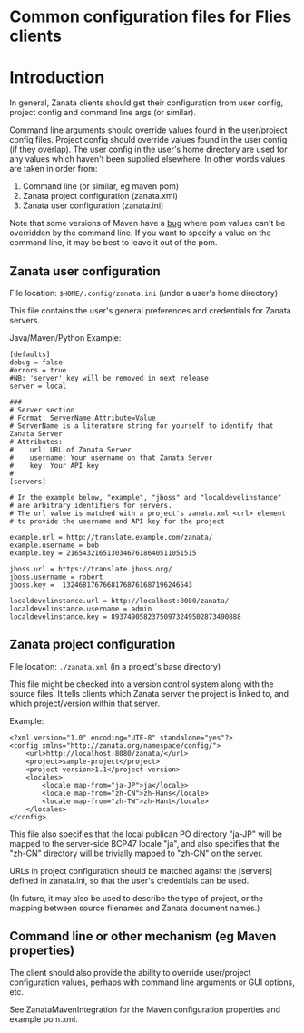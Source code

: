 # Common configuration files for Flies clients

# Introduction

In general, Zanata clients should get their configuration from user config, project config and command line args (or similar).

Command line arguments should override values found in the user/project config files.  Project config should override values found in the user config (if they overlap).  The user config in the user's home directory are used for any values which haven't been supplied elsewhere.  In other words values are taken in order from:

1. Command line (or similar, eg maven pom)
1. Zanata project configuration (zanata.xml)
1. Zanata user configuration (zanata.ini)

Note that some versions of Maven have a [bug](http://jira.codehaus.org/browse/MNG-1992) where pom values can't be overridden by the command line.  If you want to specify a value on the command line, it may be best to leave it out of the pom.


## Zanata user configuration

File location: `$HOME/.config/zanata.ini` (under a user's home directory)

This file contains the user's general preferences and credentials for Zanata servers.

Java/Maven/Python Example:

    [defaults]
    debug = false
    #errors = true
    #NB: 'server' key will be removed in next release
    server = local
    
    ###
    # Server section
    # Format: ServerName.Attribute=Value
    # ServerName is a literature string for yourself to identify that Zanata Server
    # Attributes:
    #    url: URL of Zanata Server
    #    username: Your username on that Zanata Server
    #    key: Your API key   
    #
    [servers]
    
    # In the example below, "example", "jboss" and "localdevelinstance"
    # are arbitrary identifiers for servers. 
    # The url value is matched with a project's zanata.xml <url> element
    # to provide the username and API key for the project
    
    example.url = http://translate.example.com/zanata/
    example.username = bob
    example.key = 21654321651303467618640511051515
    
    jboss.url = https://translate.jboss.org/
    jboss.username = robert
    jboss.key =  13246817676681768761687196246543
    
    localdevelinstance.url = http://localhost:8080/zanata/
    localdevelinstance.username = admin
    localdevelinstance.key = 89374905823750973249502873490888

## Zanata project configuration

File location: `./zanata.xml` (in a project's base directory)

This file might be checked into a version control system along with the source files.  It tells clients which Zanata server the project is linked to, and which project/version within that server.

Example:

    <?xml version="1.0" encoding="UTF-8" standalone="yes"?>
    <config xmlns="http://zanata.org/namespace/config/">
        <url>http://localhost:8080/zanata/</url> 
        <project>sample-project</project> 
        <project-version>1.1</project-version>
        <locales>
            <locale map-from="ja-JP">ja</locale>
            <locale map-from="zh-CN">zh-Hans</locale>
            <locale map-from="zh-TW">zh-Hant</locale>
        </locales>
    </config>

This file also specifies that the local publican PO directory "ja-JP" will be mapped to the server-side BCP47 locale "ja", and also specifies that the "zh-CN" directory will be trivially mapped to "zh-CN" on the server.


URLs in project configuration should be matched against the [servers] defined in zanata.ini, so that the user's credentials can be used.

(In future, it may also be used to describe the type of project, or the mapping between source filenames and Zanata document names.)

## Command line or other mechanism (eg Maven properties)

The client should also provide the ability to override user/project configuration values, perhaps with command line arguments or GUI options, etc.

See ZanataMavenIntegration for the Maven configuration properties and example pom.xml.